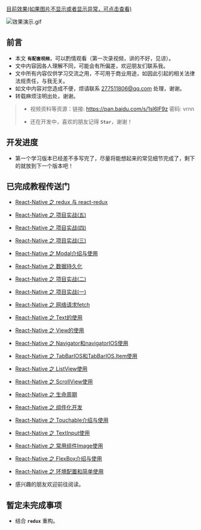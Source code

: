 [目前效果(如果图片不显示或者显示异常，可点击查看)](http://upload-images.jianshu.io/upload_images/1923109-3230cb00e8cfdd15.gif?imageMogr2/auto-orient/strip)

![效果演示.gif](http://upload-images.jianshu.io/upload_images/1923109-3230cb00e8cfdd15.gif?imageMogr2/auto-orient/strip)

## 前言

- 本文 **`有配套视频`**，可以酌情观看（第一次录视频，讲的不好，见谅）。
- 文中内容因各人理解不同，可能会有所偏差，欢迎朋友们联系我。
- 文中所有内容仅供学习交流之用，不可用于商业用途，如因此引起的相关法律法规责任，与我无关。
- 如文中内容对您造成不便，烦请联系 277511806@qq.com 处理，谢谢。
- 转载麻烦注明出处，谢谢。

> - 视频资料等资源：链接: https://pan.baidu.com/s/1sl6lF9z 密码: vrnn
> 
> - 还在开发中，喜欢的朋友记得 **`Star`**，谢谢！

## 开发进度

- 第一个学习版本已经差不多写完了，尽量将能想起来的常见细节完成了，剩下的就放到下一个版本吧！

## 已完成教程传送门

- [React-Native 之 redux 与 react-redux](http://www.jianshu.com/p/2a327a235f2d)
- [React-Native 之 项目实战(五)](http://www.jianshu.com/p/21a4df0a9d11)
- [React-Native 之 项目实战(四)](http://www.jianshu.com/p/64c961de962e)
- [React-Native 之 项目实战(三)](http://www.jianshu.com/p/a1676ea472dd)
- [React-Native 之 Modal介绍与使用](http://www.jianshu.com/p/fa5814afac7d)
- [React-Native 之 数据持久化](http://www.jianshu.com/p/78b4b4b9d041)
- [React-Native 之 项目实战(二)](http://www.jianshu.com/p/12b7ce855937)
- [React-Native 之 项目实战(一)](http://www.jianshu.com/p/b7430a396767)
- [React-Native 之 网络请求fetch](http://www.jianshu.com/p/ccf99a12faf1)
- [React-Native 之 Text的使用](http://www.jianshu.com/p/60090677cbc5)
- [React-Native 之 View的使用](http://www.jianshu.com/p/7978223aa769)
- [React-Native 之 Navigator和navigatorIOS使用](http://www.jianshu.com/p/4c81995746ea)
- [React-Native 之 TabBarIOS和TabBarIOS.Item使用](http://www.jianshu.com/p/fe12b466f789)
- [React-Native 之 ListView使用](http://www.jianshu.com/p/2b5ba41f0170)
- [React-Native 之 ScrollView使用](http://www.jianshu.com/p/29563c7c548b)
- [React-Native 之 生命周期](http://www.jianshu.com/p/395bd790888a)
- [React-Native 之 组件化开发](http://www.jianshu.com/p/7afc461fd152)
- [React-Native 之 Touchable介绍与使用](http://www.jianshu.com/p/a840d2e9a312)
- [React-Native 之 TextInput使用](http://www.jianshu.com/p/2f702b52b321)
- [React-Native 之 常用组件Image使用](http://www.jianshu.com/p/255688f70231)
- [React-Native 之 FlexBox介绍与使用](http://www.jianshu.com/p/908556eeda71)
- [React-Native 之 环境配置和简单使用](http://www.jianshu.com/p/d35e1b495dd8)

- 感兴趣的朋友欢迎前往阅读。

## 暂定未完成事项

- 结合 **`redux`** 重构。
